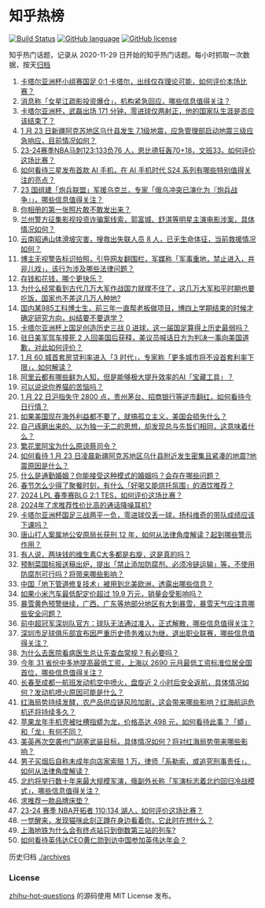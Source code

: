 # 知乎热榜
[![Build Status](https://github.com/ToWeLong/zhihu-hot-questions/workflows/CI/badge.svg)](https://github.com/ToWeLong/zhihu-hot-questions/actions)
[![GitHub language](https://img.shields.io/badge/language-golang-orange.svg)](https://golang.org/)
[![GitHub license](https://img.shields.io/github/license/ToWeLong/zhihu-hot-questions)](https://github.com/ToWeLong/zhihu-hot-questions/blob/main/LICENSE)

知乎热门话题，记录从 2020-11-29 日开始的知乎热门话题。每小时抓取一次数据，按天[归档](./archives)

<!-- BEGIN -->

1. [卡塔尔亚洲杯小组赛国足 0:1 卡塔尔，出线仅存理论可能，如何评价本场比赛？](https://www.zhihu.com/question/640724121)
1. [消息称「女星江疏影投资爆仓」，机构紧急回应，哪些信息值得关注？](https://www.zhihu.com/question/640673901)
1. [卡塔尔亚洲杯，武磊出场 171 分钟，零进球仅两射正，他的国家队生涯是否应该结束了？](https://www.zhihu.com/question/640761755)
1. [1 月 23 日新疆阿克苏地区乌什县发生 7.1级地震，应急管理部启动地震三级应急响应，目前情况如何？](https://www.zhihu.com/question/640763089)
1. [23-24赛季NBA马刺123:133负76 人，恩比德狂轰70+18，文班33，如何评价这场比赛？](https://www.zhihu.com/question/640781178)
1. [如何看待三星发布首款 AI 手机，在 AI 手机时代 S24 系列有哪些特别值得关注的亮点？](https://www.zhihu.com/question/640633547)
1. [23 国组建「炮兵联盟」军援乌克兰，专家「俄乌冲突已演化为『炮兵战争』」，哪些信息值得关注？](https://www.zhihu.com/question/640611388)
1. [你相册的第一张照片敢不敢发出来？](https://www.zhihu.com/question/636780976)
1. [兰州警方征集影视投资诈骗案线索，郭富城、舒淇等明星主演电影涉案，具体情况如何？](https://www.zhihu.com/question/640675559)
1. [云南昭通山体滑坡灾害，搜救出失联人员 8 人，已无生命体征，当前救援情况如何？](https://www.zhihu.com/question/640663872)
1. [博主无视警告标识拍照，引导网友翻围栏，军媒称「军事重地，禁止进入，并非儿戏」，该行为涉及哪些法律问题？](https://www.zhihu.com/question/640659834)
1. [存钱和花钱，哪个更快乐？](https://www.zhihu.com/question/639474279)
1. [为什么经常看到古代几万大军作战国力就撑不住了，这几万大军和平时期也要吃饭，国家也不差这几万人种地?](https://www.zhihu.com/question/637030691)
1. [国内某985工科博士生，前三年一直帮老板做项目，博四上学期结束的时候才确定研究方向，纠结要不要退学？](https://www.zhihu.com/question/640110768)
1. [卡塔尔亚洲杯上国足创造历史三战 0 进球，这一届国足算得上历史最弱吗？](https://www.zhihu.com/question/640761473)
1. [驻日美军驾车撞死 2 人回美国后获释，美议员喊话日方为判决一事向美国道歉，对此如何评价？](https://www.zhihu.com/question/640675946)
1. [1 月 60 城首套房贷利率进入「3 时代」，专家称「更多城市将不设首套利率下限」，如何解读？](https://www.zhihu.com/question/640650116)
1. [阿里云都有哪些鲜为人知，但是能够极大提升效率的AI「宝藏工具」？](https://www.zhihu.com/question/640448883)
1. [可以说说你养猫的苦恼吗？](https://www.zhihu.com/question/637228526)
1. [1 月 22 日沪指失守 2800 点，贵州茅台、招商银行等逆市翻红，如何看待今日行情？](https://www.zhihu.com/question/640610592)
1. [如果美国现在海外利益都不要了，就搞孤立主义，美国会损失什么？](https://www.zhihu.com/question/639805234)
1. [自己琢磨出来的、以为独一无二的思想，却发现总与先哲们相同，这意味着什么？](https://www.zhihu.com/question/640558539)
1. [繁花里阿宝为什么原谅蔡司令？](https://www.zhihu.com/question/640560627)
1. [如何看待 1 月 23 日凌晨新疆阿克苏地区乌什县附近发生密集且紧凑的地震?地震原因是什么？](https://www.zhihu.com/question/640763766)
1. [什么是通勤婚姻？你能接受这种模式的婚姻吗？会存在哪些问题？](https://www.zhihu.com/question/640656527)
1. [春节怎么少得了聚餐时刻，有什么「好喝又能烘托氛围」的酒饮推荐？](https://www.zhihu.com/question/638174652)
1. [2024 LPL 春季赛BLG 2:1 TES，如何评价这场比赛？](https://www.zhihu.com/question/640068565)
1. [2024年了求推荐性价比高的通话降噪耳机?](https://www.zhihu.com/question/637997948)
1. [卡塔尔亚洲杯国足三战两平一负，零进球仅丢一球，扬科维奇的带队成绩应该下课吗？](https://www.zhihu.com/question/640761698)
1. [唐山打人案属地公安原局长获刑 12 年，如何从法律角度解读？起到哪些警示作用？](https://www.zhihu.com/question/640689826)
1. [有人说，两块钱的维生素C大多都是右旋，这是真的吗？](https://www.zhihu.com/question/632333865)
1. [预制菜国标报送稿出炉，提出「禁止添加防腐剂、必须冷链运输」等，不使用防腐剂可行吗？将带来哪些影响？](https://www.zhihu.com/question/640674945)
1. [中国「地下管道修复技术」被用到北美欧洲，透露出哪些信息？](https://www.zhihu.com/question/640656739)
1. [如果小米汽车最低配定价超过 19.9 万元，销量会受影响吗？](https://www.zhihu.com/question/640547388)
1. [暴雪黄色预警继续，广西、广东等地部分地区有大到暴雪，暴雪天气应注意哪些安全问题？](https://www.zhihu.com/question/640603733)
1. [前中超冠军深圳队官方：球队无法通过准入，正式解散，哪些信息值得关注？](https://www.zhihu.com/question/640617233)
1. [深圳市足球俱乐部宣布因严重历史债务难以为继，退出职业联赛，哪些信息值得关注？](https://www.zhihu.com/question/640672584)
1. [为什么去医院看病医生总让先查血常规？有必要吗？](https://www.zhihu.com/question/639560004)
1. [今年 31 省份中多地提高最低工资，上海以 2690 元月最低工资标准位居全国首位，哪些信息值得关注？](https://www.zhihu.com/question/640624305)
1. [长春至成都一航班发动机空中喷火，盘旋近 2 小时后安全返航，具体情况如何？发动机喷火原因可能是什么？](https://www.zhihu.com/question/640700145)
1. [红海局势持续发酵，农产品供应链风险加剧，这会带来哪些影响？红海航运危机还将持续多久？](https://www.zhihu.com/question/640613397)
1. [苹果龙年手机壳被吐槽指蟒为龙，价格高达 498 元，如何看待此事？「蟒」和「龙」有何不同？](https://www.zhihu.com/question/640784904)
1. [美英再次空袭也门胡塞武装目标，具体情况如何？将对红海局势带来哪些影响？](https://www.zhihu.com/question/640784074)
1. [男子买烟后自称未成年向店家索赔 1 万，律师「系勒索，或追究刑事责任」，如何从法律角度解读？](https://www.zhihu.com/question/640617249)
1. [北约将举行数十年来最大规模军演，俄副外长称「军演标志着北约回归冷战模式」，哪些信息值得关注？](https://www.zhihu.com/question/640605703)
1. [求推荐一款品牌床垫？](https://www.zhihu.com/question/639720765)
1. [23-24 赛季 NBA开拓者 110:134 湖人，如何评价这场比赛？](https://www.zhihu.com/question/640616444)
1. [一觉醒来，发现猫咪此刻正蹲在身边看着你，它此时在想什么？](https://www.zhihu.com/question/639561793)
1. [上海地铁为什么会有终点站只到倒数第三站的列车?](https://www.zhihu.com/question/612144479)
1. [如何看待英伟达CEO黄仁勋到访中国参加英伟达年会？](https://www.zhihu.com/question/640555797)

<!-- END -->

历史归档 [./archives](./archives)


### License
[zhihu-hot-questions](https://github.com/towelong/zhihu-hot-questions) 的源码使用 MIT License 发布。
